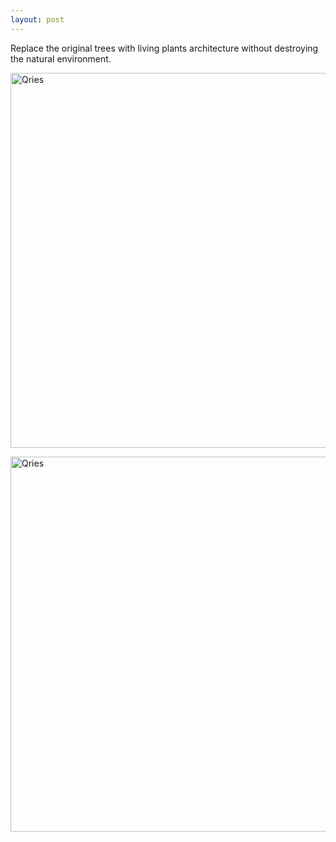 ```yaml
---
layout: post
---
```


Replace the original trees with living plants architecture without destroying the natural environment.

<img alt="Qries" src="https://raw.githubusercontent.com/1129782yy/Robin/master/assets/site1.PNG" width="600"></a>

<img alt="Qries" src="https://raw.githubusercontent.com/1129782yy/Robin/master/assets/site2.PNG" width="600"></a>


